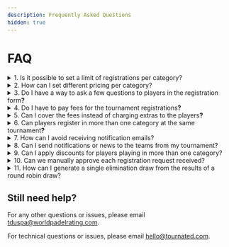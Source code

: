 ```yaml
---
description: Frequently Asked Questions
hidden: true
---
```


# FAQ



<details>

<summary>1. Is it possible to set a limit of registrations per category?</summary>

Yes, you need to open the Category Settings page.

<div align="left"><figure><img src="../.gitbook/assets/Captura de pantalla 2025-10-14 a la(s) 7.36.34 a. m..png" alt="" width="563"><figcaption></figcaption></figure></div>

Now click the pencil icon to edit the category you want to limit.

<div align="left"><figure><img src="../.gitbook/assets/Captura de pantalla 2025-10-14 a la(s) 7.36.42 a. m..png" alt="" width="375"><figcaption></figcaption></figure></div>

Then, you need to click on \[**2. Participants & Seedings**] and set a limit of registrants. In this example, it's set to 5 (five).

<div align="left"><figure><img src="../.gitbook/assets/Captura de pantalla 2025-10-14 a la(s) 7.37.12 a. m..png" alt="" width="563"><figcaption></figcaption></figure></div>

</details>

<details>

<summary>2. How can I set different pricing per category?</summary>

Go to Category Settings -> Click on the pencil icon to edit a category -> Click on \[**3. Payments**] and define pricing.

You can decide the pricing model (online / presencial / both), whether you are setting the price per player or per team, and the pricing for each case.

<div align="left"><figure><img src="../.gitbook/assets/Captura de pantalla 2025-10-14 a la(s) 7.46.11 a. m..png" alt="" width="563"><figcaption></figcaption></figure></div>

</details>

<details>

<summary>3. Do I have a way to ask a few questions to players in the registration form<strong>?</strong></summary>

That's correct. In the **Tournament Setup -> Tournament Registration** tab you have different options for the registration flow.

<figure><img src="../.gitbook/assets/Captura de pantalla 2025-10-14 a la(s) 7.51.07 a. m..png" alt=""><figcaption></figcaption></figure>

You can click on "+ Add New Question" and you'll see a form to fill with different options. You have options like "Dropdown", "Text", "Numeric" and "Files".

<figure><img src="../.gitbook/assets/Captura de pantalla 2025-10-14 a la(s) 7.53.27 a. m..png" alt="" width="563"><figcaption></figcaption></figure>

</details>

<details>

<summary>4. Do I have to pay fees for the tournament registrations<strong>?</strong></summary>

Yes. Our platforms (Tournated/USPA/WPR) may generate fees (depending on your contract with us), and Stripe charges players during the registration payment flow.&#x20;

The screenshot below shows how players see the processing fee in the registration flow.

<figure><img src="../.gitbook/assets/Captura de pantalla 2025-10-14 a la(s) 7.57.51 a. m..png" alt=""><figcaption></figcaption></figure>

</details>

<details>

<summary>5. Can I cover the fees instead of charging extras to the players<strong>?</strong></summary>

Yes, in the **Tournament Setup -> Tournament Registration** section you have two options to decide who covers the costs.

<figure><img src="../.gitbook/assets/Captura de pantalla 2025-10-14 a la(s) 8.24.54 a. m..png" alt=""><figcaption></figcaption></figure>

</details>

<details>

<summary>6. Can players register in more than one category at the same tournament<strong>?</strong></summary>

> Coming soon

</details>

<details>

<summary>7. How can I avoid receiving notification emails?</summary>

Yes. In the **Tournament Setup -> Tournament Registration** tab you can disable email notifications for yourself or for registrants.

<figure><img src="../.gitbook/assets/Captura de pantalla 2025-10-14 a la(s) 8.26.24 a. m..png" alt=""><figcaption></figcaption></figure>

</details>

<details>

<summary>8. Can I send notifications or news to the teams from my tournament? </summary>

Yes. You need to go to the \[**Entries**] section.

<div align="left"><figure><img src="../.gitbook/assets/Captura de pantalla 2025-10-14 a la(s) 9.08.58 a. m..png" alt="" width="217"><figcaption></figcaption></figure></div>

Then click on the information icon \[**i**] in the Entries table.

<div align="left"><figure><img src="../.gitbook/assets/Captura de pantalla 2025-10-14 a la(s) 9.09.54 a. m..png" alt="" width="563"><figcaption></figcaption></figure></div>

You'll see a modal with information about that entry. From there you can send emails to the player(s).

<figure><img src="../.gitbook/assets/Captura de pantalla 2025-10-14 a la(s) 9.12.17 a. m..png" alt="" width="563"><figcaption></figcaption></figure>

</details>

<details>

<summary>9. Can I apply discounts for players playing in more than one category? </summary>

> Coming Soon...

</details>

<details>

<summary>10.  Can we manually approve each registration request received?</summary>

Yes, that's possible. In the **Tournament Setup -> Tournament Registration** section you have the option to decide whether to confirm entries automatically or not.

<figure><img src="../.gitbook/assets/Captura de pantalla 2025-10-14 a la(s) 8.29.41 a. m..png" alt="" width="563"><figcaption></figcaption></figure>

If that's disabled, you can check the "Requests" tab.

<div align="left"><figure><img src="../.gitbook/assets/Captura de pantalla 2025-10-14 a la(s) 8.32.16 a. m..png" alt="" width="216"><figcaption></figcaption></figure></div>

&#x20;And you must review and approve/decline these registration requests.&#x20;

<figure><img src="../.gitbook/assets/Captura de pantalla 2025-10-14 a la(s) 8.35.46 a. m..png" alt="" width="563"><figcaption></figcaption></figure>

</details>

<details>

<summary>11.  How can I generate a single elimination draw from the results of a round robin draw?</summary>

Let's assume we have a Round Robin with 2 groups like this:

<figure><img src="../.gitbook/assets/Captura de pantalla 2025-10-14 a la(s) 8.50.33 a. m..png" alt="" width="563"><figcaption></figcaption></figure>

Once the matches have been played, you must have positions for each team. Then you can go to \[Generate / Knock-out Draw (Play-off)

<div align="left"><figure><img src="../.gitbook/assets/Captura de pantalla 2025-10-14 a la(s) 8.51.55 a. m..png" alt="" width="335"><figcaption></figcaption></figure></div>

A new modal will open where you can decide on multiple generation options.

<div align="left"><figure><img src="../.gitbook/assets/Captura de pantalla 2025-10-14 a la(s) 9.05.11 a. m..png" alt="" width="369"><figcaption></figcaption></figure></div>

</details>



## Still need help?

For any other questions or issues, please email [tduspa@worldpadelrating.com](mailto:tduspa@worldpadelrating.com).

For technical questions or issues, please email [hello@tournated.com](mailto:hello@tournated.com).

